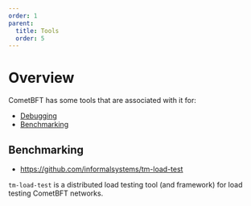 ```yaml
---
order: 1
parent:
  title: Tools
  order: 5
---
```


# Overview

CometBFT has some tools that are associated with it for:

- [Debugging](./debugging.md)
- [Benchmarking](#benchmarking)

## Benchmarking

- <https://github.com/informalsystems/tm-load-test>

`tm-load-test` is a distributed load testing tool (and framework) for load
testing CometBFT networks.
